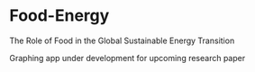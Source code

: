 Food-Energy
===========

The Role of Food in the Global Sustainable Energy Transition

Graphing app under development for upcoming research paper
